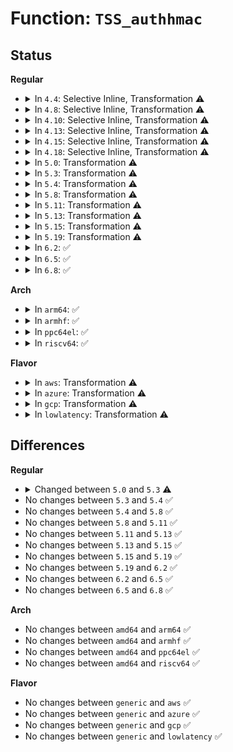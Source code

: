 # Function: <code>TSS_authhmac</code>

## Status
<b>Regular</b>
<ul>
<li>
<details>
<summary>In <code>4.4</code>: Selective Inline, Transformation ⚠️</summary>

**Collision:** Unique Static

**Inline:** Selective

**Transformation:** True

**Instances:**

```
In security/keys/trusted.c (ffffffff81337050)
Location: security/keys/trusted.c:124
Inline: True
Direct callers:
  - security/keys/trusted.c:tpm_unseal
  - security/keys/trusted.c:tpm_unseal
  - security/keys/trusted.c:key_seal
  - security/keys/trusted.c:key_seal
```
**Symbols:**

```
ffffffff81337050-ffffffff81337219: TSS_authhmac.constprop.8 (STB_LOCAL)
```
</details>
</li>
<li>
<details>
<summary>In <code>4.8</code>: Selective Inline, Transformation ⚠️</summary>

**Collision:** Unique Static

**Inline:** Selective

**Transformation:** True

**Instances:**

```
In security/keys/trusted.c (ffffffff8136c660)
Location: security/keys/trusted.c:124
Inline: True
Direct callers:
  - security/keys/trusted.c:key_seal
  - security/keys/trusted.c:key_seal
  - security/keys/trusted.c:tpm_unseal
  - security/keys/trusted.c:tpm_unseal
```
**Symbols:**

```
ffffffff8136c660-ffffffff8136c81e: TSS_authhmac.constprop.10 (STB_LOCAL)
```
</details>
</li>
<li>
<details>
<summary>In <code>4.10</code>: Selective Inline, Transformation ⚠️</summary>

**Collision:** Unique Static

**Inline:** Selective

**Transformation:** True

**Instances:**

```
In security/keys/trusted.c (ffffffff81382e80)
Location: security/keys/trusted.c:124
Inline: True
Direct callers:
  - security/keys/trusted.c:key_seal
  - security/keys/trusted.c:key_seal
  - security/keys/trusted.c:tpm_unseal
  - security/keys/trusted.c:tpm_unseal
```
**Symbols:**

```
ffffffff81382e80-ffffffff8138303e: TSS_authhmac.constprop.10 (STB_LOCAL)
```
</details>
</li>
<li>
<details>
<summary>In <code>4.13</code>: Selective Inline, Transformation ⚠️</summary>

**Collision:** Unique Static

**Inline:** Selective

**Transformation:** True

**Instances:**

```
In security/keys/trusted.c (ffffffff81397520)
Location: security/keys/trusted.c:124
Inline: True
Direct callers:
  - security/keys/trusted.c:key_seal
  - security/keys/trusted.c:key_seal
  - security/keys/trusted.c:tpm_unseal
  - security/keys/trusted.c:tpm_unseal
```
**Symbols:**

```
ffffffff81397520-ffffffff813976f6: TSS_authhmac.constprop.9 (STB_LOCAL)
```
</details>
</li>
<li>
<details>
<summary>In <code>4.15</code>: Selective Inline, Transformation ⚠️</summary>

**Collision:** Unique Static

**Inline:** Selective

**Transformation:** True

**Instances:**

```
In security/keys/trusted.c (ffffffff813bcd00)
Location: security/keys/trusted.c:124
Inline: True
Direct callers:
  - security/keys/trusted.c:key_seal
  - security/keys/trusted.c:key_seal
  - security/keys/trusted.c:tpm_unseal
  - security/keys/trusted.c:tpm_unseal
```
**Symbols:**

```
ffffffff813bcd00-ffffffff813bcee7: TSS_authhmac.constprop.9 (STB_LOCAL)
```
</details>
</li>
<li>
<details>
<summary>In <code>4.18</code>: Selective Inline, Transformation ⚠️</summary>

**Collision:** Unique Static

**Inline:** Selective

**Transformation:** True

**Instances:**

```
In security/keys/trusted.c (0)
Location: security/keys/trusted.c:124
Inline: True
Direct callers:
  - security/keys/trusted.c:key_seal
  - security/keys/trusted.c:key_seal
  - security/keys/trusted.c:tpm_unseal
  - security/keys/trusted.c:tpm_unseal
```
**Symbols:**

```
ffffffff813edaa0-ffffffff813edc67: TSS_authhmac.constprop.7 (STB_LOCAL)
ffffffff813ef1a0-ffffffff813ef1ba: TSS_authhmac.constprop.7.cold.13 (STB_LOCAL)
```
</details>
</li>
<li>
<details>
<summary>In <code>5.0</code>: Transformation ⚠️</summary>

```c
int TSS_authhmac(unsigned char *digest, const unsigned char *key, unsigned int keylen, unsigned char *h1, unsigned char *h2, unsigned char h3, void (anon));
```

**Collision:** Unique Global

**Inline:** No

**Transformation:** True

**Instances:**

```
In security/keys/trusted.c (0)
Location: security/keys/trusted.c:124
Inline: False
Direct callers:
  - security/keys/trusted.c:key_seal
  - security/keys/trusted.c:key_seal
  - security/keys/trusted.c:tpm_unseal
  - security/keys/trusted.c:tpm_unseal
```
**Symbols:**

```
ffffffff8140a3dc-ffffffff8140a3f6: TSS_authhmac.cold.10 (STB_LOCAL)
ffffffff81408720-ffffffff814088fc: TSS_authhmac (STB_GLOBAL)
```
</details>
</li>
<li>
<details>
<summary>In <code>5.3</code>: Transformation ⚠️</summary>

```c
int TSS_authhmac(unsigned char *digest, const unsigned char *key, unsigned int keylen, unsigned char *h1, unsigned char *h2, unsigned int h3, void (anon));
```

**Collision:** Unique Global

**Inline:** No

**Transformation:** True

**Instances:**

```
In security/keys/trusted.c (0)
Location: security/keys/trusted.c:122
Inline: False
Direct callers:
  - security/keys/trusted.c:tpm_unseal
  - security/keys/trusted.c:tpm_unseal
  - security/keys/trusted.c:tpm_seal
  - security/keys/trusted.c:tpm_seal
```
**Symbols:**

```
ffffffff81437648-ffffffff81437663: TSS_authhmac.cold (STB_LOCAL)
ffffffff81435ee0-ffffffff814360e0: TSS_authhmac (STB_GLOBAL)
```
</details>
</li>
<li>
<details>
<summary>In <code>5.4</code>: Transformation ⚠️</summary>

```c
int TSS_authhmac(unsigned char *digest, const unsigned char *key, unsigned int keylen, unsigned char *h1, unsigned char *h2, unsigned int h3, void (anon));
```

**Collision:** Unique Global

**Inline:** No

**Transformation:** True

**Instances:**

```
In security/keys/trusted.c (0)
Location: security/keys/trusted.c:122
Inline: False
Direct callers:
  - security/keys/trusted.c:tpm_unseal
  - security/keys/trusted.c:tpm_unseal
  - security/keys/trusted.c:tpm_seal
  - security/keys/trusted.c:tpm_seal
```
**Symbols:**

```
ffffffff814513f6-ffffffff81451411: TSS_authhmac.cold (STB_LOCAL)
ffffffff8144fc80-ffffffff8144fe80: TSS_authhmac (STB_GLOBAL)
```
</details>
</li>
<li>
<details>
<summary>In <code>5.8</code>: Transformation ⚠️</summary>

```c
int TSS_authhmac(unsigned char *digest, const unsigned char *key, unsigned int keylen, unsigned char *h1, unsigned char *h2, unsigned int h3, void (anon));
```

**Collision:** Unique Global

**Inline:** No

**Transformation:** True

**Instances:**

```
In security/keys/trusted-keys/trusted_tpm1.c (0)
Location: security/keys/trusted-keys/trusted_tpm1.c:122
Inline: False
Direct callers:
  - security/keys/trusted-keys/trusted_tpm1.c:tpm_unseal
  - security/keys/trusted-keys/trusted_tpm1.c:tpm_unseal
  - security/keys/trusted-keys/trusted_tpm1.c:tpm_seal
  - security/keys/trusted-keys/trusted_tpm1.c:tpm_seal
```
**Symbols:**

```
ffffffff814a3026-ffffffff814a3041: TSS_authhmac.cold (STB_LOCAL)
ffffffff814a1430-ffffffff814a1630: TSS_authhmac (STB_GLOBAL)
```
</details>
</li>
<li>
<details>
<summary>In <code>5.11</code>: Transformation ⚠️</summary>

```c
int TSS_authhmac(unsigned char *digest, const unsigned char *key, unsigned int keylen, unsigned char *h1, unsigned char *h2, unsigned int h3, void (anon));
```

**Collision:** Unique Global

**Inline:** No

**Transformation:** True

**Instances:**

```
In security/keys/trusted-keys/trusted_tpm1.c (0)
Location: security/keys/trusted-keys/trusted_tpm1.c:122
Inline: False
Direct callers:
  - security/keys/trusted-keys/trusted_tpm1.c:tpm_unseal
  - security/keys/trusted-keys/trusted_tpm1.c:tpm_unseal
  - security/keys/trusted-keys/trusted_tpm1.c:tpm_seal
  - security/keys/trusted-keys/trusted_tpm1.c:tpm_seal
```
**Symbols:**

```
ffffffff81befc76-ffffffff81befc91: TSS_authhmac.cold (STB_LOCAL)
ffffffff814bedf0-ffffffff814beff0: TSS_authhmac (STB_GLOBAL)
```
</details>
</li>
<li>
<details>
<summary>In <code>5.13</code>: Transformation ⚠️</summary>

```c
int TSS_authhmac(unsigned char *digest, const unsigned char *key, unsigned int keylen, unsigned char *h1, unsigned char *h2, unsigned int h3, void (anon));
```

**Collision:** Unique Global

**Inline:** No

**Transformation:** True

**Instances:**

```
In security/keys/trusted-keys/trusted_tpm1.c (0)
Location: security/keys/trusted-keys/trusted_tpm1.c:115
Inline: False
Direct callers:
  - security/keys/trusted-keys/trusted_tpm1.c:tpm_unseal
  - security/keys/trusted-keys/trusted_tpm1.c:tpm_unseal
  - security/keys/trusted-keys/trusted_tpm1.c:tpm_seal
  - security/keys/trusted-keys/trusted_tpm1.c:tpm_seal
```
**Symbols:**

```
ffffffff81be1d4b-ffffffff81be1d66: TSS_authhmac.cold (STB_LOCAL)
ffffffff814c5050-ffffffff814c5250: TSS_authhmac (STB_GLOBAL)
```
</details>
</li>
<li>
<details>
<summary>In <code>5.15</code>: Transformation ⚠️</summary>

```c
int TSS_authhmac(unsigned char *digest, const unsigned char *key, unsigned int keylen, unsigned char *h1, unsigned char *h2, unsigned int h3, void (anon));
```

**Collision:** Unique Global

**Inline:** No

**Transformation:** True

**Instances:**

```
In security/keys/trusted-keys/trusted_tpm1.c (0)
Location: security/keys/trusted-keys/trusted_tpm1.c:115
Inline: False
Direct callers:
  - security/keys/trusted-keys/trusted_tpm1.c:tpm_unseal
  - security/keys/trusted-keys/trusted_tpm1.c:tpm_unseal
  - security/keys/trusted-keys/trusted_tpm1.c:tpm_seal
  - security/keys/trusted-keys/trusted_tpm1.c:tpm_seal
```
**Symbols:**

```
ffffffff81cd2fbc-ffffffff81cd2fd7: TSS_authhmac.cold (STB_LOCAL)
ffffffff8151da70-ffffffff8151dc70: TSS_authhmac (STB_GLOBAL)
```
</details>
</li>
<li>
<details>
<summary>In <code>5.19</code>: Transformation ⚠️</summary>

```c
int TSS_authhmac(unsigned char *digest, const unsigned char *key, unsigned int keylen, unsigned char *h1, unsigned char *h2, unsigned int h3, void (anon));
```

**Collision:** Unique Global

**Inline:** No

**Transformation:** True

**Instances:**

```
In security/keys/trusted-keys/trusted_tpm1.c (0)
Location: security/keys/trusted-keys/trusted_tpm1.c:115
Inline: False
Direct callers:
  - security/keys/trusted-keys/trusted_tpm1.c:tpm_unseal
  - security/keys/trusted-keys/trusted_tpm1.c:tpm_unseal
  - security/keys/trusted-keys/trusted_tpm1.c:tpm_seal
  - security/keys/trusted-keys/trusted_tpm1.c:tpm_seal
```
**Symbols:**

```
ffffffff81e86157-ffffffff81e86171: TSS_authhmac.cold (STB_LOCAL)
ffffffff815b0e70-ffffffff815b10c1: TSS_authhmac (STB_GLOBAL)
```
</details>
</li>
<li>
<details>
<summary>In <code>6.2</code>: ✅</summary>

```c
int TSS_authhmac(unsigned char *digest, const unsigned char *key, unsigned int keylen, unsigned char *h1, unsigned char *h2, unsigned int h3, void (anon));
```

**Collision:** Unique Global

**Inline:** No

**Transformation:** False

**Instances:**

```
In security/keys/trusted-keys/trusted_tpm1.c (ffffffff8165b920)
Location: security/keys/trusted-keys/trusted_tpm1.c:115
Inline: False
Direct callers:
  - security/keys/trusted-keys/trusted_tpm1.c:tpm_unseal
  - security/keys/trusted-keys/trusted_tpm1.c:tpm_unseal
  - security/keys/trusted-keys/trusted_tpm1.c:tpm_seal
  - security/keys/trusted-keys/trusted_tpm1.c:tpm_seal
```
**Symbols:**

```
ffffffff8165b920-ffffffff8165bb93: TSS_authhmac (STB_GLOBAL)
```
</details>
</li>
<li>
<details>
<summary>In <code>6.5</code>: ✅</summary>

```c
int TSS_authhmac(unsigned char *digest, const unsigned char *key, unsigned int keylen, unsigned char *h1, unsigned char *h2, unsigned int h3, void (anon));
```

**Collision:** Unique Global

**Inline:** No

**Transformation:** False

**Instances:**

```
In security/keys/trusted-keys/trusted_tpm1.c (ffffffff81694240)
Location: security/keys/trusted-keys/trusted_tpm1.c:115
Inline: False
Direct callers:
  - security/keys/trusted-keys/trusted_tpm1.c:tpm_unseal
  - security/keys/trusted-keys/trusted_tpm1.c:tpm_unseal
  - security/keys/trusted-keys/trusted_tpm1.c:tpm_seal
  - security/keys/trusted-keys/trusted_tpm1.c:tpm_seal
```
**Symbols:**

```
ffffffff81694240-ffffffff816944b3: TSS_authhmac (STB_GLOBAL)
```
</details>
</li>
<li>
<details>
<summary>In <code>6.8</code>: ✅</summary>

```c
int TSS_authhmac(unsigned char *digest, const unsigned char *key, unsigned int keylen, unsigned char *h1, unsigned char *h2, unsigned int h3, void (anon));
```

**Collision:** Unique Global

**Inline:** No

**Transformation:** False

**Instances:**

```
In security/keys/trusted-keys/trusted_tpm1.c (ffffffff816d0870)
Location: security/keys/trusted-keys/trusted_tpm1.c:115
Inline: False
Direct callers:
  - security/keys/trusted-keys/trusted_tpm1.c:tpm_unseal
  - security/keys/trusted-keys/trusted_tpm1.c:tpm_unseal
  - security/keys/trusted-keys/trusted_tpm1.c:tpm_seal
  - security/keys/trusted-keys/trusted_tpm1.c:tpm_seal
```
**Symbols:**

```
ffffffff816d0870-ffffffff816d0ae3: TSS_authhmac (STB_GLOBAL)
```
</details>
</li>
</ul>
<b>Arch</b>
<ul>
<li>
<details>
<summary>In <code>arm64</code>: ✅</summary>

```c
int TSS_authhmac(unsigned char *digest, const unsigned char *key, unsigned int keylen, unsigned char *h1, unsigned char *h2, unsigned int h3, void (anon));
```

**Collision:** Unique Global

**Inline:** No

**Transformation:** False

**Instances:**

```
In security/keys/trusted.c (ffff80001053a648)
Location: security/keys/trusted.c:122
Inline: False
Direct callers:
  - security/keys/trusted.c:tpm_unseal
  - security/keys/trusted.c:tpm_unseal
  - security/keys/trusted.c:tpm_seal
  - security/keys/trusted.c:tpm_seal
```
**Symbols:**

```
ffff80001053a648-ffff80001053a874: TSS_authhmac (STB_GLOBAL)
```
</details>
</li>
<li>
<details>
<summary>In <code>armhf</code>: ✅</summary>

```c
int TSS_authhmac(unsigned char *digest, const unsigned char *key, unsigned int keylen, unsigned char *h1, unsigned char *h2, unsigned int h3, void (anon));
```

**Collision:** Unique Global

**Inline:** No

**Transformation:** False

**Instances:**

```
In security/keys/trusted.c (c06f0ef0)
Location: security/keys/trusted.c:122
Inline: False
Direct callers:
  - security/keys/trusted.c:tpm_unseal
  - security/keys/trusted.c:tpm_unseal
  - security/keys/trusted.c:tpm_seal
  - security/keys/trusted.c:tpm_seal
```
**Symbols:**

```
c06f0ef0-c06f1098: TSS_authhmac (STB_GLOBAL)
```
</details>
</li>
<li>
<details>
<summary>In <code>ppc64el</code>: ✅</summary>

```c
int TSS_authhmac(unsigned char *digest, const unsigned char *key, unsigned int keylen, unsigned char *h1, unsigned char *h2, unsigned int h3, void (anon));
```

**Collision:** Unique Global

**Inline:** No

**Transformation:** False

**Instances:**

```
In security/keys/trusted.c (c000000000689eb0)
Location: security/keys/trusted.c:122
Inline: False
Direct callers:
  - security/keys/trusted.c:tpm_unseal
  - security/keys/trusted.c:tpm_unseal
  - security/keys/trusted.c:tpm_seal
  - security/keys/trusted.c:tpm_seal
```
**Symbols:**

```
c000000000689eb0-c00000000068a0f8: TSS_authhmac (STB_GLOBAL)
```
</details>
</li>
<li>
<details>
<summary>In <code>riscv64</code>: ✅</summary>

```c
int TSS_authhmac(unsigned char *digest, const unsigned char *key, unsigned int keylen, unsigned char *h1, unsigned char *h2, unsigned int h3, void (anon));
```

**Collision:** Unique Global

**Inline:** No

**Transformation:** False

**Instances:**

```
In security/keys/trusted.c (ffffffe0003987ae)
Location: security/keys/trusted.c:122
Inline: False
Direct callers:
  - security/keys/trusted.c:tpm_unseal
  - security/keys/trusted.c:tpm_unseal
  - security/keys/trusted.c:tpm_seal
  - security/keys/trusted.c:tpm_seal
```
**Symbols:**

```
ffffffe0003987ae-ffffffe0003988e2: TSS_authhmac (STB_GLOBAL)
```
</details>
</li>
</ul>
<b>Flavor</b>
<ul>
<li>
<details>
<summary>In <code>aws</code>: Transformation ⚠️</summary>

```c
int TSS_authhmac(unsigned char *digest, const unsigned char *key, unsigned int keylen, unsigned char *h1, unsigned char *h2, unsigned int h3, void (anon));
```

**Collision:** Unique Global

**Inline:** No

**Transformation:** True

**Instances:**

```
In security/keys/trusted.c (0)
Location: security/keys/trusted.c:122
Inline: False
Direct callers:
  - security/keys/trusted.c:tpm_unseal
  - security/keys/trusted.c:tpm_unseal
  - security/keys/trusted.c:tpm_seal
  - security/keys/trusted.c:tpm_seal
```
**Symbols:**

```
ffffffff814499d6-ffffffff814499f1: TSS_authhmac.cold (STB_LOCAL)
ffffffff81448260-ffffffff81448460: TSS_authhmac (STB_GLOBAL)
```
</details>
</li>
<li>
<details>
<summary>In <code>azure</code>: Transformation ⚠️</summary>

```c
int TSS_authhmac(unsigned char *digest, const unsigned char *key, unsigned int keylen, unsigned char *h1, unsigned char *h2, unsigned int h3, void (anon));
```

**Collision:** Unique Global

**Inline:** No

**Transformation:** True

**Instances:**

```
In security/keys/trusted.c (0)
Location: security/keys/trusted.c:122
Inline: False
Direct callers:
  - security/keys/trusted.c:tpm_unseal
  - security/keys/trusted.c:tpm_unseal
  - security/keys/trusted.c:tpm_seal
  - security/keys/trusted.c:tpm_seal
```
**Symbols:**

```
ffffffff8143a426-ffffffff8143a441: TSS_authhmac.cold (STB_LOCAL)
ffffffff81438cb0-ffffffff81438eb0: TSS_authhmac (STB_GLOBAL)
```
</details>
</li>
<li>
<details>
<summary>In <code>gcp</code>: Transformation ⚠️</summary>

```c
int TSS_authhmac(unsigned char *digest, const unsigned char *key, unsigned int keylen, unsigned char *h1, unsigned char *h2, unsigned int h3, void (anon));
```

**Collision:** Unique Global

**Inline:** No

**Transformation:** True

**Instances:**

```
In security/keys/trusted.c (0)
Location: security/keys/trusted.c:122
Inline: False
Direct callers:
  - security/keys/trusted.c:tpm_unseal
  - security/keys/trusted.c:tpm_unseal
  - security/keys/trusted.c:tpm_seal
  - security/keys/trusted.c:tpm_seal
```
**Symbols:**

```
ffffffff81445a76-ffffffff81445a91: TSS_authhmac.cold (STB_LOCAL)
ffffffff81444300-ffffffff81444500: TSS_authhmac (STB_GLOBAL)
```
</details>
</li>
<li>
<details>
<summary>In <code>lowlatency</code>: Transformation ⚠️</summary>

```c
int TSS_authhmac(unsigned char *digest, const unsigned char *key, unsigned int keylen, unsigned char *h1, unsigned char *h2, unsigned int h3, void (anon));
```

**Collision:** Unique Global

**Inline:** No

**Transformation:** True

**Instances:**

```
In security/keys/trusted.c (0)
Location: security/keys/trusted.c:122
Inline: False
Direct callers:
  - security/keys/trusted.c:tpm_unseal
  - security/keys/trusted.c:tpm_unseal
  - security/keys/trusted.c:tpm_seal
  - security/keys/trusted.c:tpm_seal
```
**Symbols:**

```
ffffffff8145cda6-ffffffff8145cdc1: TSS_authhmac.cold (STB_LOCAL)
ffffffff8145b630-ffffffff8145b830: TSS_authhmac (STB_GLOBAL)
```
</details>
</li>
</ul>

## Differences
<b>Regular</b>
<ul>
<li>
<details>
<summary>Changed between <code>5.0</code> and <code>5.3</code> ⚠️</summary>
<ul>
<li>
<b>Param type changed. </b>
<code>unsigned char h3</code> ➡️ <code>unsigned int h3</code>
</li>
</ul>
</details>
</li>
<li>
No changes between <code>5.3</code> and <code>5.4</code> ✅
</li>
<li>
No changes between <code>5.4</code> and <code>5.8</code> ✅
</li>
<li>
No changes between <code>5.8</code> and <code>5.11</code> ✅
</li>
<li>
No changes between <code>5.11</code> and <code>5.13</code> ✅
</li>
<li>
No changes between <code>5.13</code> and <code>5.15</code> ✅
</li>
<li>
No changes between <code>5.15</code> and <code>5.19</code> ✅
</li>
<li>
No changes between <code>5.19</code> and <code>6.2</code> ✅
</li>
<li>
No changes between <code>6.2</code> and <code>6.5</code> ✅
</li>
<li>
No changes between <code>6.5</code> and <code>6.8</code> ✅
</li>
</ul>
<b>Arch</b>
<ul>
<li>
No changes between <code>amd64</code> and <code>arm64</code> ✅
</li>
<li>
No changes between <code>amd64</code> and <code>armhf</code> ✅
</li>
<li>
No changes between <code>amd64</code> and <code>ppc64el</code> ✅
</li>
<li>
No changes between <code>amd64</code> and <code>riscv64</code> ✅
</li>
</ul>
<b>Flavor</b>
<ul>
<li>
No changes between <code>generic</code> and <code>aws</code> ✅
</li>
<li>
No changes between <code>generic</code> and <code>azure</code> ✅
</li>
<li>
No changes between <code>generic</code> and <code>gcp</code> ✅
</li>
<li>
No changes between <code>generic</code> and <code>lowlatency</code> ✅
</li>
</ul>
